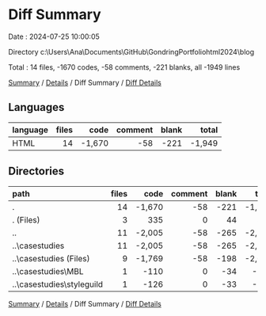 # Diff Summary

Date : 2024-07-25 10:00:05

Directory c:\\Users\\Ana\\Documents\\GitHub\\GondringPortfoliohtml2024\\blog

Total : 14 files,  -1670 codes, -58 comments, -221 blanks, all -1949 lines

[Summary](results.md) / [Details](details.md) / Diff Summary / [Diff Details](diff-details.md)

## Languages
| language | files | code | comment | blank | total |
| :--- | ---: | ---: | ---: | ---: | ---: |
| HTML | 14 | -1,670 | -58 | -221 | -1,949 |

## Directories
| path | files | code | comment | blank | total |
| :--- | ---: | ---: | ---: | ---: | ---: |
| . | 14 | -1,670 | -58 | -221 | -1,949 |
| . (Files) | 3 | 335 | 0 | 44 | 379 |
| .. | 11 | -2,005 | -58 | -265 | -2,328 |
| ..\\casestudies | 11 | -2,005 | -58 | -265 | -2,328 |
| ..\\casestudies (Files) | 9 | -1,769 | -58 | -198 | -2,025 |
| ..\\casestudies\\MBL | 1 | -110 | 0 | -34 | -144 |
| ..\\casestudies\\styleguild | 1 | -126 | 0 | -33 | -159 |

[Summary](results.md) / [Details](details.md) / Diff Summary / [Diff Details](diff-details.md)